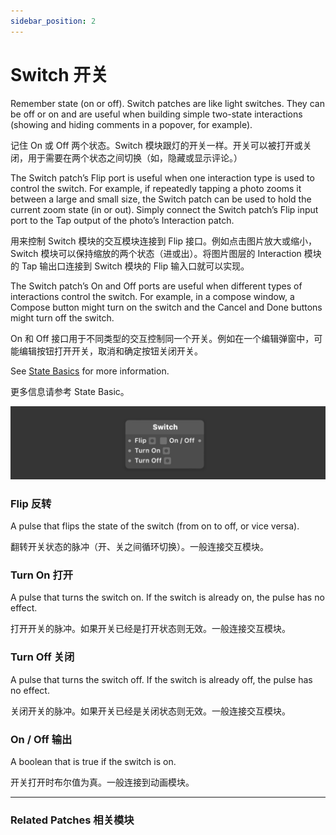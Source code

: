 ```yaml
---
sidebar_position: 2
---
```


# Switch 开关

Remember state (on or off). Switch patches are like light switches. They can be off or on and are useful when building simple two-state interactions (showing and hiding comments in a popover, for example).

记住 On 或 Off 两个状态。Switch 模块跟灯的开关一样。开关可以被打开或关闭，用于需要在两个状态之间切换（如，隐藏或显示评论。）

The Switch patch’s Flip port is useful when one interaction type is used to control the switch. For example, if repeatedly tapping a photo zooms it between a large and small size, the Switch patch can be used to hold the current zoom state (in or out). Simply connect the Switch patch’s Flip input port to the Tap output of the photo’s Interaction patch.

用来控制 Switch 模块的交互模块连接到 Flip 接口。例如点击图片放大或缩小，Switch 模块可以保持缩放的两个状态（进或出）。将图片图层的 Interaction 模块的 Tap 输出口连接到 Switch 模块的 Flip 输入口就可以实现。

The Switch patch’s On and Off ports are useful when different types of interactions control the switch. For example, in a compose window, a Compose button might turn on the switch and the Cancel and Done buttons might turn off the switch.

On 和 Off 接口用于不同类型的交互控制同一个开关。例如在一个编辑弹窗中，可能编辑按钮打开开关，取消和确定按钮关闭开关。

See [State Basics](./../Patch%20Editor/States.md) for more information.

更多信息请参考 State Basic。

![Image](./../../static/img/docs/Utility/switch.png)

### Flip 反转

A pulse that flips the state of the switch (from on to off, or vice versa).

翻转开关状态的脉冲（开、关之间循环切换）。一般连接交互模块。

### Turn On 打开

A pulse that turns the switch on. If the switch is already on, the pulse has no effect.

打开开关的脉冲。如果开关已经是打开状态则无效。一般连接交互模块。

### Turn Off 关闭

A pulse that turns the switch off. If the switch is already off, the pulse has no effect.

关闭开关的脉冲。如果开关已经是关闭状态则无效。一般连接交互模块。

### On / Off 输出

A boolean that is true if the switch is on.

开关打开时布尔值为真。一般连接到动画模块。

------

### Related Patches 相关模块
